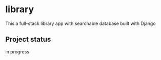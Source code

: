# library
This a full-stack library app with searchable database built with Django

## Project status
in progress
